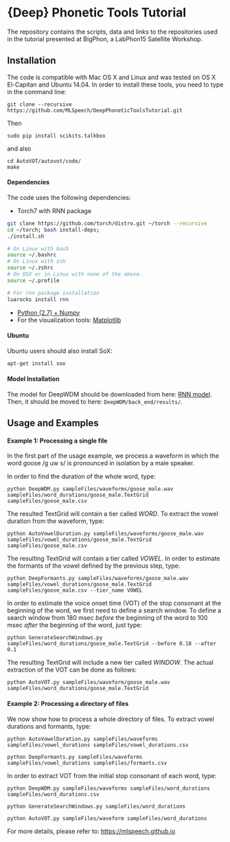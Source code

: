 # {Deep} Phonetic Tools Tutorial

The repository contains the scripts, data and links to the repositories used in the tutorial presented at BigPhon, a LabPhon15 Satellite Workshop. 

## Installation
The code is compatible with Mac OS X and Linux and was tested on OS X El-Capitan and Ubuntu 14.04. In order to install these tools, you need to type in the command line:
```
git clone --recursive https://github.com/MLSpeech/DeepPhoneticToolsTutorial.git
```
Then
```
sudo pip install scikits.talkbox
```
and also
```
cd AutoVOT/autovot/code/
make
```

#### Dependencies
The code uses the following dependencies:
 - Torch7 with RNN package
```bash
git clone https://github.com/torch/distro.git ~/torch --recursive
cd ~/torch; bash install-deps;
./install.sh 

# On Linux with bash
source ~/.bashrc
# On Linux with zsh
source ~/.zshrc
# On OSX or in Linux with none of the above.
source ~/.profile

# For rnn package installation
luarocks install rnn
```
 - [Python (2.7) + Numpy](https://penandpants.com/2012/02/24/install-python/)
 - For the visualization tools: [Matplotlib](https://penandpants.com/2012/02/24/install-python/)

#### Ubuntu
Ubuntu users should also install SoX:
```bash
apt-get install sox
```
 
#### Model Installation
The model for DeepWDM should be downloaded from here: [RNN model](https://drive.google.com/open?id=0Bxkc5_D0JjpiNHVzU19WTUdBS3M). Then, it should be moved to here: `DeepWDM/back_end/results/`.


## Usage and Examples

#### Example 1: Processing a single file
In the first part of the usage example, we process a waveform in which the word goose /g uw s/ is pronounced in isolation by a male speaker. 

In order to find the duration of the whole word, type:
```
python DeepWDM.py sampleFiles/waveforms/goose_male.wav sampleFiles/word_durations/goose_male.TextGrid sampleFiles/goose_male.csv
```
The resulted TextGrid will contain a tier called *WORD*.
To extract the vowel duration from the waveform, type:
```
python AutoVowelDuration.py sampleFiles/waveforms/goose_male.wav sampleFiles/vowel_durations/goose_male.TextGrid sampleFiles/goose_male.csv
```
The resulting TextGrid will contain a tier called *VOWEL*.
In order to estimate the formants of the vowel defined by the previous step, type:
```
python DeepFormants.py sampleFiles/waveforms/goose_male.wav sampleFiles/vowel_durations/goose_male.TextGrid sampleFiles/goose_male.csv --tier_name VOWEL
```
In order to estimate the voice onset time (VOT) of the stop consonant at the beginning of the word, we first need to define a search window. To define a search window from 180 msec *before* the beginning of the word to 100 msec *after* the beginning of the word, just type:
```
python GenerateSearchWindows.py sampleFiles/word_durations/goose_male.TextGrid --before 0.18 --after 0.1
```
The resulting TextGrid will include a new tier called *WINDOW*.
The actual extraction of the VOT can be done as follows:
```
python AutoVOT.py sampleFiles/waveform/goose_male.wav sampleFiles/word_durations/goose_male.TextGrid
```
#### Example 2: Processing a directory of files
We now show how to process a whole directory of files. To extract vowel durations and formants, type:
```
python AutoVowelDuration.py sampleFiles/waveforms sampleFiles/vowel_durations sampleFiles/vowel_durations.csv

python DeepFormants.py sampleFiles/waveforms sampleFiles/vowel_durations sampleFiles/formants.csv
```
In order to extract VOT from the initial stop consonant of each word, type:
```
python DeepWDM.py sampleFiles/waveforms sampleFiles/word_durations sampleFiles/word_durations.csv

python GenerateSearchWindows.py sampleFiles/word_durations

python AutoVOT.py sampleFiles/waveform sampleFiles/word_durations
```

For more details, please refer to: https://mlspeech.github.io
